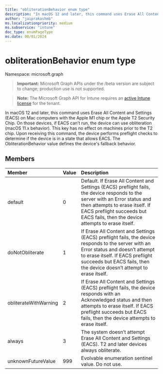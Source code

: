 ```yaml
---
title: "obliterationBehavior enum type"
description: "In macOS 12 and later, this command uses Erase All Content and Settings (EACS) on Mac computers with the Apple M1 chip or the Apple T2 Security Chip. On those devices, if EACS can’t run, the device can use obliteration (macOS 11.x behavior). This key has no effect on machines prior to the T2 chip. Upon receiving this command, the device performs preflight checks to determine if the device is in a state that allows EACS. The ObliterationBehavior value defines the device's fallback behavior."
author: "jaiprakashmb"
ms.localizationpriority: medium
ms.subservice: "intune"
doc_type: enumPageType
ms.date: 08/01/2024
---
```


# obliterationBehavior enum type

Namespace: microsoft.graph

> **Important:** Microsoft Graph APIs under the /beta version are subject to change; production use is not supported.

> **Note:** The Microsoft Graph API for Intune requires an [active Intune license](https://go.microsoft.com/fwlink/?linkid=839381) for the tenant.

In macOS 12 and later, this command uses Erase All Content and Settings (EACS) on Mac computers with the Apple M1 chip or the Apple T2 Security Chip. On those devices, if EACS can’t run, the device can use obliteration (macOS 11.x behavior). This key has no effect on machines prior to the T2 chip. Upon receiving this command, the device performs preflight checks to determine if the device is in a state that allows EACS. The ObliterationBehavior value defines the device's fallback behavior.

## Members
|Member|Value|Description|
|:---|:---|:---|
|default|0|Default. If Erase All Content and Settings (EACS) preflight fails, the device responds to the server with an Error status and then attempts to erase itself. If EACS preflight succeeds but EACS fails, then the device attempts to erase itself.|
|doNotObliterate|1|If Erase All Content and Settings (EACS) preflight fails, the device responds to the server with an Error status and doesn’t attempt to erase itself. If EACS preflight succeeds but EACS fails, then the device doesn’t attempt to erase itself.|
|obliterateWithWarning|2|If Erase All Content and Settings (EACS) preflight fails, the device responds with an Acknowledged status and then attempts to erase itself. If EACS preflight succeeds but EACS fails, then the device attempts to erase itself.|
|always|3|The system doesn’t attempt Erase All Content and Settings (EACS). T2 and later devices always obliterate.|
|unknownFutureValue|999|Evolvable enumeration sentinel value. Do not use.|
